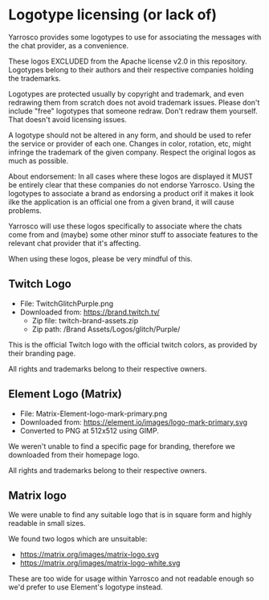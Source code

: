 Logotype licensing (or lack of)
===============================

Yarrosco provides some logotypes to use for associating the messages with
the chat provider, as a convenience.

These logos EXCLUDED from the Apache license v2.0 in this repository. Logotypes
belong to their authors and their respective companies holding the trademarks.

Logotypes are protected usually by copyright and trademark, and even redrawing
them from scratch does not avoid trademark issues. Please don't include "free"
logotypes that someone redraw. Don't redraw them yourself. That doesn't avoid
licensing issues.

A logotype should not be altered in any form, and should be used to refer the
service or provider of each one. Changes in color, rotation, etc, might infringe
the trademark of the given company. Respect the original logos as much as
possible.

About endorsement: In all cases where these logos are displayed it MUST be 
entirely clear that these companies do not endorse Yarrosco. Using the logotypes
to associate a brand as endorsing a product orif it makes it look ilke the 
application is an official one from a given brand, it will cause problems.

Yarrosco will use these logos specifically to associate where the chats come 
from and (maybe) some other minor stuff to associate features to the relevant
chat provider that it's affecting.

When using these logos, please be very mindful of this.

Twitch Logo
------------

* File: TwitchGlitchPurple.png
* Downloaded from: https://brand.twitch.tv/ 
  * Zip file: twitch-brand-assets.zip
  * Zip path: /Brand Assets/Logos/glitch/Purple/

This is the official Twitch logo with the official twitch colors, as provided
by their branding page.

All rights and trademarks belong to their respective owners. 


Element Logo (Matrix)
-----------------------

* File: Matrix-Element-logo-mark-primary.png
* Downloaded from: https://element.io/images/logo-mark-primary.svg
* Converted to PNG at 512x512 using GIMP.

We weren't unable to find a specific page for branding, therefore we downloaded
from their homepage logo.

All rights and trademarks belong to their respective owners. 

Matrix logo
------------

We were unable to find any suitable logo that is in square form and highly 
readable in small sizes.

We found two logos which are unsuitable:
* https://matrix.org/images/matrix-logo.svg
* https://matrix.org/images/matrix-logo-white.svg

These are too wide for usage within Yarrosco and not readable enough so we'd 
prefer to use Element's logotype instead.
